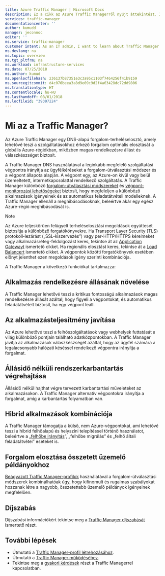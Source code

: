 ```yaml
---
title: Azure Traffic Manager | Microsoft Docs
description: Ez a cikk az Azure Traffic Managerről nyújt áttekintést. Ismerje meg, hogy ez-e a megfelelő választás az alkalmazáshoz érkező felhasználói forgalom terheléselosztásához.
services: traffic-manager
documentationcenter: ''
author: kumudd
manager: jeconnoc
editor: ''
ms.service: traffic-manager
customer intent: As an IT admin, I want to learn about Traffic Manager and what I can use it for.
ms.devlang: na
ms.topic: overview
ms.tgt_pltfrm: na
ms.workload: infrastructure-services
ms.date: 07/25/2018
ms.author: kumud
ms.openlocfilehash: 236137b87351e3c3a95c1103f7464256f41b9159
ms.sourcegitcommit: d4c076beea3a8d9e09c9d2f4a63428dc72dd9806
ms.translationtype: HT
ms.contentlocale: hu-HU
ms.lasthandoff: 08/01/2018
ms.locfileid: "39397224"
---
```

# <a name="what-is-traffic-manager"></a>Mi az a Traffic Manager?
Az Azure Traffic Manager egy DNS-alapú forgalom-terheléselosztó, amely lehetővé teszi a szolgáltatásokhoz érkező forgalom optimális elosztását a globális Azure-régiókban, miközben magas rendelkezésre állást és válaszkészséget biztosít.

A Traffic Manager DNS használatával a leginkább megfelelő szolgáltatási végpontra irányítja az ügyfélkéréseket a forgalom-útválasztási módszer és a végpont állapota alapján. A végpont egy, az Azure-on kívül vagy belül üzemeltetett, internetkapcsolattal rendelkező szolgáltatás. A Traffic Manager különböző [forgalom-útválasztási módszereket](traffic-manager-routing-methods.md) és [végpont-monitorozási lehetőségeket](traffic-manager-monitoring.md) biztosít, hogy megfeleljen a különböző alkalmazások igényeinek és az automatikus feladatátvételi modelleknek. A Traffic Manager ellenáll a meghibásodásoknak, beleértve akár egy egész Azure-régió meghibásodását is.

>[!NOTE]
> Az Azure teljeskörűen felügyelt terheléselosztási megoldások együttesét biztosítja a különböző forgatókönyvekre. Ha Transport Layer Security (TLS) protokoll-lezárást („SSL-kiszervezés”) vagy per-HTTP/HTTPS kérelmeket vagy alkalmazásréteg-feldolgozást keres, tekintse át az [Application Gatewayt](../application-gateway/application-gateway-introduction.md) ismertető cikket. Ha regionális elosztást keres, tekintse át a [Load Balancert](../load-balancer/load-balancer-overview.md) ismertető cikket. A végpontok közötti forgatókönyvek esetében előnyt jelenthet ezen megoldások igény szerinti kombinációja.

A Traffic Manager a következő funkciókat tartalmazza:

## <a name="increase-application-availability"></a>Alkalmazás rendelkezésre állásának növelése

A Traffic Manager lehetővé teszi a kritikus fontosságú alkalmazások magas rendelkezésre állását azáltal, hogy figyeli a végpontokat, és automatikus feladatátvételt biztosít, ha egy végpont leáll.
    
## <a name="improve-application-performance"></a>Az alkalmazásteljesítmény javítása

Az Azure lehetővé teszi a felhőszolgáltatások vagy webhelyek futtatását a világ különböző pontjain található adatközpontokban. A Traffic Manager javítja az alkalmazások válaszkészségét azáltal, hogy az ügyfél számára a legalacsonyabb hálózati késéssel rendelkező végpontra irányítja a forgalmat.

## <a name="perform-service-maintenance-without-downtime"></a>Állásidő nélküli rendszerkarbantartás végrehajtása

Állásidő nélkül hajthat végre tervezett karbantartási műveleteket az alkalmazásokon. A Traffic Manager alternatív végpontokra irányítja a forgalmat, amíg a karbantartás folyamatban van.

## <a name="combine-hybrid-applications"></a>Hibrid alkalmazások kombinációja

A Traffic Manager támogatja a külső, nem Azure-végpontokat, ami lehetővé teszi a hibrid felhőalapú és helyszíni telepítéssel történő használatot, beleértve a „[felhőbe irányítás](https://azure.microsoft.com/overview/what-is-cloud-bursting/)”, „felhőbe migrálás” és „felhő általi feladatátvétel” eseteket is.

## <a name="distribute-traffic-for-complex-deployments"></a>Forgalom elosztása összetett üzemelő példányokhoz

[Beágyazott Traffic Manager-profilok](traffic-manager-nested-profiles.md) használatával a forgalom-útválasztási módszerek kombinálhatóak úgy, hogy kifinomult és rugalmas szabályokat hozzanak létre a nagyobb, összetettebb üzemelő példányok igényeinek megfelelően.

## <a name="pricing"></a>Díjszabás

Díjszabási információkért tekintse meg a [Traffic Manager díjszabását](https://azure.microsoft.com/pricing/details/traffic-manager/) ismertető részt.


## <a name="next-steps"></a>További lépések

- Útmutató a [Traffic Manager-profil létrehozásához](traffic-manager-create-profile.md).
- Útmutató a [Traffic Manager működéséhez](traffic-manager-how-it-works.md).
- Tekintse meg a [gyakori kérdések](traffic-manager-FAQs.md) részt a Traffic Managerrel kapcsolatban.




